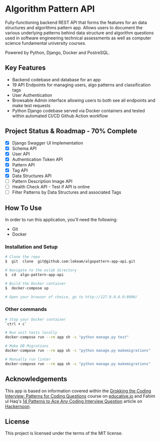 
# Algorithm Pattern API

Fully-functioning backend REST API that forms the features for an data structures and algorithms pattern app. Allows users to document the various underlying patterns behind data structure and algorithm questions used in software engineering technical assessments as well as computer science fundamental university courses.

Powered by Python, Django, Docker and PostreSQL.

## Key Features

* Backend codebase and database for an app
* 19 API Endpoints for managing users, algo patterns and classification tags
* User Authentication
* Browsable Admin interface allowing users to both see all endpoints and make test requests
* Python Django codebase served via Docker containers and tested within automated CI/CD Github Action workflow

## Project Status & Roadmap - 70% Complete

* [x] Django Swagger UI Implementation
* [x] Schema API
* [x] User API
* [x] Authentication Token API
* [x] Pattern API
* [x] Tag API
* [x] Data Structures API
* [ ] Pattern Description Image API
* [ ] Health Check API - Test if API is online
* [ ] Filter Patterns by Data Structures and associated Tags

## How To Use

In order to run this application, you'll need the following:
- Git
- Docker

### Installation and Setup
```bash
# Clone the repo
$  git  clone  git@github.com:lokeam/algopattern-app-api.git

# Navigate to the eslab directory
$  cd  algo-pattern-app-api

# Build the Docker container
$  docker-compose up

# Open your browser of choice, go to http://127.0.0.0.0:8000/
```

### Other commands
```bash
# Stop your Docker container
`ctrl + c`

# Run unit tests locally
docker-compose run --rm app sh -c "python manage.py test"

# Make DB Migrations
docker-compose run --rm app sh -c "python manage.py makemigrations"

# Manually run linter
docker-compose run --rm app sh -c "python manage.py makemigrations"
```

## Acknowledgements
This app is based on information covered within the [Grokking the Coding Interview: Patterns for Coding Questions](https://www.educative.io/courses/grokking-coding-interview-patterns-java) course on [educative.io](https://www.educative.io/) and Fahim ul Haq's [14 Patterns to Ace Any Coding Interview Question](https://hackernoon.com/14-patterns-to-ace-any-coding-interview-question-c5bb3357f6ed) article on [Hackernoon](https://hackernoon.com/).

## License

This project is licensed under the terms of the MIT license.